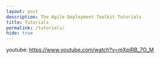 ```yaml
---
layout: post
description: The Agile Deployment Toolkit Tutorials
title: Tutorials
permalink: /tutorials/
hide: true
---
```


youtube: https://www.youtube.com/watch?v=mXpIRB_7O_M
